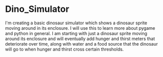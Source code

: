 # Dino_Simulator
I'm creating a basic dinosaur simulator which shows a dinosaur sprite moving around in its enclosure. 
I will use this to learn more about pygame and python in general. 
I am starting with just a dinosaur sprite moving around its enclosure and will eventually add hunger and thirst meters that deteriorate over time, along with water and a food source that the dinosaur will go to when hunger and thirst cross certain thresholds.
